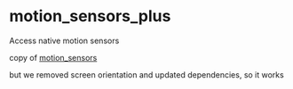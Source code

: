 # motion_sensors_plus

Access native motion sensors

copy of [motion_sensors](https://pub.dev/packages/motion_sensors)

but we removed screen orientation and updated dependencies, so it works